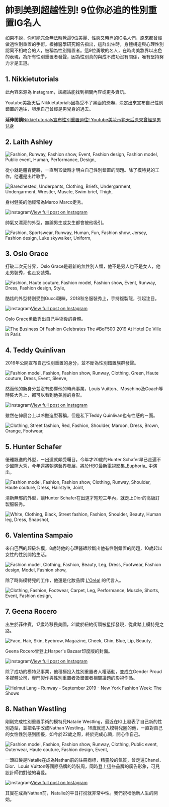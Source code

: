 # 帥到美到超越性別! 9位你必追的性別重置IG名人

如果不說，你可能完全無法察覺這9位美麗、性感又時尚的IG名人們，原來都曾經做過性別重置的手術。根據醫學研究報告指出，這群出生時，身體構造與心理性別認同不相吻合的人，被稱為性別錯置者。這9位勇敢的名人，在時尚美妝界以出色的表現，為所有性別重置者發聲，因為性別真的與成不成功沒有關係，唯有堅持努力才是王道。

## 1\. Nikkietutorials

此內容來源為 instagram，該網站能找到相關內容或更多資訊。

Youtube美妝天后 Nikkietutorials因為受不了黑函的恐嚇，決定出來宣布自己性別錯置的過往，坦承自己曾經是男兒身的過去。

**延伸閱讀**[NikkieTutorials宣布性別重置過往! Youtube美妝示範天后原來曾經是男兒身](https://www.harpersbazaar.com/tw/celebrity/celebritynews/g30511722/nikkietutorials-transgender-past-reveal/)

## 2\. Laith Ashley

![Fashion, Runway, Fashion show, Event, Fashion design, Fashion model, Public event, Human, Performance, Design, ](https://hips.hearstapps.com/hmg-prod/images/gettyimages-539270646-1553834565.jpg?crop=1xw:1xh;center,top&resize=980:*)

從小就是體育健將，ㄧ直到19歲時才明白自己性別錯置的問題。除了模特兒的工作，他還是出片歌手。

![Barechested, Underpants, Clothing, Briefs, Undergarment, Undergarment, Wrestler, Muscle, Swim brief, Thigh, ](https://hips.hearstapps.com/hmg-prod/images/gettyimages-617252762-1553837196.jpg?crop=1xw:1xh;center,top&resize=980:*)

身材健美的他經常為Marco Marco走秀。

![instagram](/_assets/design-tokens/fre/static/icons/social/instagram.f282b14.svg?primary=currentColor&id=link-out-embed)[View full post on Instagram](https://www.instagram.com/p/B3XhOk-Jabr/)

帥氣又漂亮的外型，無論男生或女生都會被他吸引。

![Fashion, Sportswear, Runway, Human, Fun, Fashion show, Jersey, Fashion design, Luke skywalker, Uniform, ](https://hips.hearstapps.com/hmg-prod/images/gettyimages-850103640-1553837113.jpg?crop=1xw:1xh;center,top&resize=980:*)

## 3\. Oslo Grace

打破二次元分界，Oslo Grace是最新的無性別人類，他不是男人也不是女人，他走男裝秀，也走女裝秀。

![Fashion, Haute couture, Fashion model, Fashion show, Event, Runway, Dress, Fashion design, Style, ](https://hips.hearstapps.com/hmg-prod/images/gettyimages-922462518-1553835237.jpg?crop=1xw:1xh;center,top&resize=980:*)

酷炫的外型特別受到Gucci親睞，2018秋冬服裝秀上，手持複製龍，引起注目。

![instagram](/_assets/design-tokens/fre/static/icons/social/instagram.f282b14.svg?primary=currentColor&id=link-out-embed)[View full post on Instagram](https://www.instagram.com/p/Bu_K_CjgiYB/)

Oslo Grace勇敢秀出自己手術後的身體。

![The Business Of Fashion Celebrates The #BoF500 2019 At Hotel De Ville In Paris](https://hips.hearstapps.com/hmg-prod/images/teddy-quinlivan-attends-the-business-of-fashion-celebrates-news-photo-1579169679.jpg?crop=1xw:1xh;center,top&resize=980:*)

## 4\. Teddy Quinlivan

2016年公開宣布自己性別重置的身分，並不斷為性別錯置族群發聲。

![Fashion model, Fashion, Fashion show, Runway, Clothing, Green, Haute couture, Dress, Event, Sleeve, ](https://hips.hearstapps.com/hmg-prod/images/gettyimages-1124376212.jpg?crop=1xw:1xh;center,top&resize=980:*)

然而他的新身分並沒有影響他的時尚事業，Louis Vuitton、Moschino及Coach等時裝大秀上，都可以看到他美麗的身影。

![instagram](/_assets/design-tokens/fre/static/icons/social/instagram.f282b14.svg?primary=currentColor&id=link-out-embed)[View full post on Instagram](https://www.instagram.com/p/BteC4KHgK1s/)

雖然在伸展台上以冷酷造型著稱，但是私下Teddy Quinlivan也有性感的ㄧ面。

![Clothing, Street fashion, Red, Fashion, Shoulder, Maroon, Dress, Brown, Orange, Footwear, ](https://hips.hearstapps.com/hmg-prod/images/gettyimages-1068253524.jpg?crop=1xw:1xh;center,top&resize=980:*)

## 5\. Hunter Schafer

優雅飄逸的外型，ㄧ出道就頗受矚目。今年才20歲的Hunter Schafer早已走遍不少國際大秀，今年還將朝演藝界發展，將於HBO最新電視影集_Euphoria_ 中演出。

![Fashion model, Fashion, Fashion show, Clothing, Runway, Shoulder, Haute couture, Dress, Hairstyle, Joint, ](https://hips.hearstapps.com/hmg-prod/images/gettyimages-989923290-1553836910.jpg?crop=1xw:1xh;center,top&resize=980:*)

清新無邪的外型，讓Hunter Schafer在出道才短短三年內，就走上Dior的高級訂製服裝秀。

![White, Clothing, Black, Street fashion, Fashion, Shoulder, Beauty, Human leg, Dress, Snapshot, ](https://hips.hearstapps.com/hmg-prod/images/gettyimages-1025653990.jpg?crop=1xw:1xh;center,top&resize=980:*)

## 6\. Valentina Sampaio

來自巴西的超級名模，8歲時他的心理醫師診斷出他有性別錯置的問題，10歲起以女性的性別開始生活。

![Fashion model, Clothing, Fashion, Beauty, Leg, Dress, Footwear, Fashion design, Model, Fashion show, ](https://hips.hearstapps.com/hmg-prod/images/gettyimages-855275466-1553839065.jpg?crop=1xw:1xh;center,top&resize=980:*)

除了時尚模特兒的工作，他還是化妝品牌 [L'Oréal](https://en.wikipedia.org/wiki/L%27Or%C3%A9al) 的代言人。

![Clothing, Fashion, Footwear, Carpet, Leg, Performance, Muscle, Shorts, Event, Fashion design, ](https://hips.hearstapps.com/hmg-prod/images/gettyimages-1138747417.jpg?crop=0.670xw:0.647xh;0.193xw,0&resize=980:*)

## 7\. Geena Rocero

出生於菲律賓，17歲時移民美國，21歲於紐約街頭被星探發現，從此踏上模特兒之路。

![Face, Hair, Skin, Eyebrow, Magazine, Cheek, Chin, Blue, Lip, Beauty, ](https://hips.hearstapps.com/hmg-prod/images/harpers-bazaar-covers-04-nocrop-w1800-h1330-2x-1553852487.jpg?crop=1xw:1xh;center,top&resize=980:*)

Geena Rocero曾登上Harper's Bazaar印度版的封面。

![instagram](/_assets/design-tokens/fre/static/icons/social/instagram.f282b14.svg?primary=currentColor&id=link-out-embed)[View full post on Instagram](https://www.instagram.com/p/BtBkuKenvaL/)

除了成功的模特兒事業，他積極投入性別重置者人權活動，並成立Gender Proud多媒體公司，專門製作與性別重置者及錯置者相關議題的影視作品。

![Helmut Lang - Runway - September 2019 - New York Fashion Week: The Shows](https://hips.hearstapps.com/hmg-prod/images/nathan-westling-walks-the-runway-for-helmut-lang-during-new-news-photo-1579169910.jpg?crop=1xw:1xh;center,top&resize=980:*)

## 8\. Nathan Westling

剛剛完成性別重置手術的模特兒Natalie Westling，最近在IG上發表了自己新的性別造型，並把名字改成Nathan Westling。16歲就進入模特兒圈的他，ㄧ直對自己的女性性別感到困擾，如今於22歲之際，終於完成心願，開心作自己。

![Fashion model, Fashion, Fashion show, Runway, Clothing, Public event, Outerwear, Haute couture, Fashion design, Event, ](https://hips.hearstapps.com/hmg-prod/images/gettyimages-928220850-1553854473.jpg?crop=1xw:1xh;center,top&resize=980:*)

一頭紅髮是Natalie在成為Nathan前的註冊商標，精靈般的氣質，曾走遍Chanel、Dior、Louis Vuitton等國際品牌的時裝周，同時登上這些品牌的廣告形象，可見設計師們對他的喜愛。

![instagram](/_assets/design-tokens/fre/static/icons/social/instagram.f282b14.svg?primary=currentColor&id=link-out-embed)[View full post on Instagram](https://www.instagram.com/p/2EScI3yd8z/)

其實在成為Nathan前，Natalie的平日打扮就非常中性。我們祝福他新人生的開始。